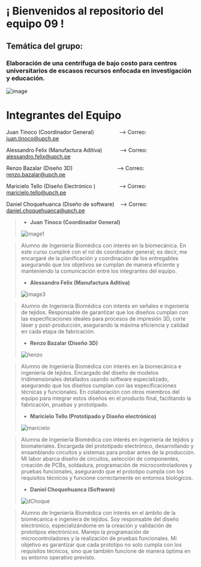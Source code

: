 
# ¡ Bienvenidos al repositorio del equipo 09 !

## Temática del grupo:
### Elaboración de una centrífuga de bajo costo para centros universitarios de escasos recursos enfocada en investigación y educación.
![image](https://github.com/user-attachments/assets/e45d809f-787b-4de8-9df5-ecc53127ccee)

# Integrantes del Equipo 

Juan Tinoco (Coordinador General)&nbsp;&nbsp;&nbsp;&nbsp;&nbsp;&nbsp;&nbsp;&nbsp;&nbsp;&nbsp;&nbsp;&nbsp;&nbsp;&nbsp;&nbsp;&nbsp;&nbsp;--> Correo: juan.tinoco@upch.pe

Alessandro Felix (Manufactura Aditiva)&nbsp;&nbsp;&nbsp;&nbsp;&nbsp;&nbsp;&nbsp;&nbsp;&nbsp;&nbsp;&nbsp;&nbsp;--> Correo: alessandro.felix@upch.pe

Renzo Bazalar (Diseño 3D)&nbsp;&nbsp;&nbsp;&nbsp;&nbsp;&nbsp;&nbsp;&nbsp;&nbsp;&nbsp;&nbsp;&nbsp;&nbsp;&nbsp;&nbsp;&nbsp;&nbsp;&nbsp;&nbsp;&nbsp;&nbsp;&nbsp;&nbsp;&nbsp;&nbsp;&nbsp;&nbsp;&nbsp;&nbsp;&nbsp;--> Correo: renzo.bazalar@upch.pe

Maricielo Tello (Diseño Electrónico )&nbsp;&nbsp;&nbsp;&nbsp;&nbsp;&nbsp;&nbsp;&nbsp;&nbsp;&nbsp;&nbsp;&nbsp;&nbsp;&nbsp;&nbsp;&nbsp;--> Correo: maricielo.tello@upch.pe

Daniel Choquehuanca (Diseño de software)&nbsp;&nbsp;&nbsp;&nbsp;--> Correo: daniel.choquehuanca@upch.pe

> * **Juan Tinoco (Coordinador General)**
>
>  ![image1](https://github.com/user-attachments/assets/c61d94fb-b314-4e9a-80e4-c54c29e4c25c)


>   Alumno de Ingeniería Biomédica con interés en la biomecánica. En este curso cumpliré con el rol de coordinador general; es decir, me encargaré de la planificación y coordinación de los entregables asegurando que los objetivos se cumplan de manera eficiente y manteniendo la comunicación entre los integrantes del equipo.
>
> * **Alessandro Felix (Manufactura Aditiva)**
> 
> ![image3](https://github.com/user-attachments/assets/af53aae6-f27c-49cd-984c-d0e5eea44063)


>  Alumno de Ingeniería Biomédica con interés en señales e ingeniería de tejidos. Responsable de garantizar que los diseños cumplan con las especificaciones ideales para procesos de impresión 3D, corte láser y post-producción, asegurando la máxima eficiencia y calidad en cada etapa de fabricación.
>
> * **Renzo Bazalar (Diseño 3D)**
>
> ![ñenzo](https://github.com/user-attachments/assets/38e7dbff-08b5-4916-91b2-bad93abfa03c)


>  Alumno de Ingeniería Biomédica con interés en la biomecánica e ingeniería de tejidos. Encargado del diseño de modelos tridimensionales detallados usando software especializado, asegurando que los diseños cumplan con las especificaciones técnicas y funcionales. En colaboración con otros miembros del equipo para integrar estos diseños en el producto final, facilitando la fabricación, pruebas y prototipado.
>
> * **Maricielo Tello (Prototipado y Diseño electrónico)**
>   
> ![maricielo](https://github.com/user-attachments/assets/7dd831b8-f7fb-41a9-a0b7-8c2f0d70497b)


>  Alumna de Ingeniería Biomédica con interés en ingeniería de tejidos y biomateriales. Encargada del prototipado electrónico, desarrollando y ensamblando circuitos y sistemas para probar antes de la producción. Mi labor abarca diseño de circuitos, selección de componentes, creación de PCBs, soldadura, programación de microcontroladores y pruebas funcionales, asegurando que el prototipo cumpla con los requisitos técnicos y funcione correctamente en entornos biológicos.
>
> * **Daniel Choquehuanca (Software)**
>
> ![dChoque](https://github.com/user-attachments/assets/f0d7ddc5-b3ae-48ca-8af4-994b586061cb)


>  Alumno de Ingeniería Biomédica con interés en el ámbito de la biomécanica e ingeníera de tejidos. Soy responsable del diseño electrónico, especializándome en la creación y validación de prototipos electrónicos. Manejo la programación de microcontroladores y la realización de pruebas funcionales. Mi objetivo es garantizar que cada prototipo no solo cumpla con los requisitos técnicos, sino que también funcione de manera óptima en su entorno operativo previsto.






